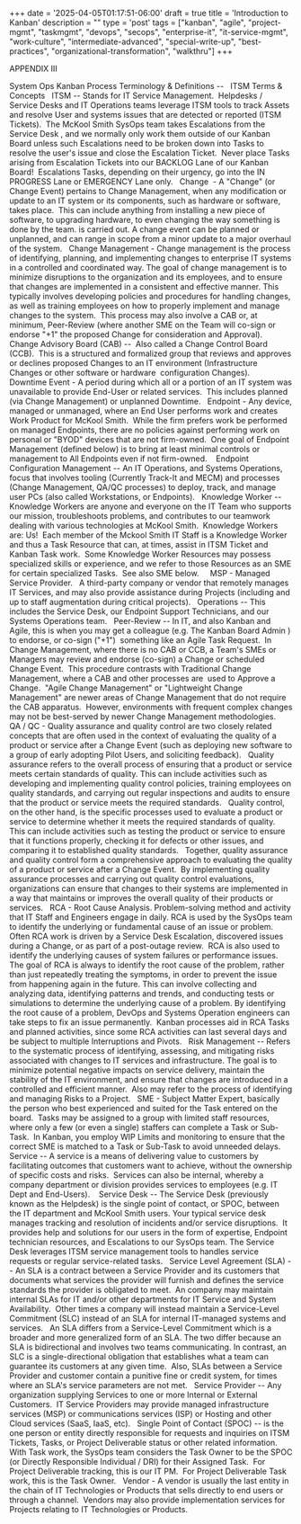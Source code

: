 +++
date = '2025-04-05T01:17:51-06:00'
draft = true
title = 'Introduction to Kanban'
description = ""
type = 'post'
tags = ["kanban", "agile", "project-mgmt", "taskmgmt", "devops", "secops", "enterprise-it", "it-service-mgmt", "work-culture", "intermediate-advanced", "special-write-up", "best-practices", "organizational-transformation", "walkthru"]
+++

APPENDIX III

System Ops Kanban Process Terminology & Definitions --
 
ITSM Terms & Concepts
 
ITSM -- Stands for IT Service Management.  Helpdesks / Service Desks and IT Operations teams leverage ITSM tools to track Assets and resolve User and systems issues that are detected or reported (ITSM Tickets).  The McKool Smith SysOps team takes Escalations from the Service Desk , and we normally only work them outside of our Kanban Board unless such Escalations need to be broken down into Tasks to resolve the user's issue and close the Escalation Ticket.  Never place Tasks arising from Escalation Tickets into our BACKLOG Lane of our Kanban Board!  Escalations Tasks, depending on their urgency, go into the IN PROGRESS Lane or EMERGENCY Lane only.
 
Change  - A "Change" (or Change Event) pertains to Change Management, when any modification or update to an IT system or its components, such as hardware or software, takes place.  This can include anything from installing a new piece of software, to upgrading hardware, to even changing the way something is done by the team. is carried out. A change event can be planned or unplanned, and can range in scope from a minor update to a major overhaul of the system.
 
Change Management - Change management is the process of identifying, planning, and implementing changes to enterprise IT systems in a controlled and coordinated way. The goal of change management is to minimize disruptions to the organization and its employees, and to ensure that changes are implemented in a consistent and effective manner. This typically involves developing policies and procedures for handling changes, as well as training employees on how to properly implement and manage changes to the system.  This process may also involve a CAB or, at minimum, Peer-Review (where another SME on the Team will co-sign or endorse "+1" the proposed Change for consideration and Approval).
 
Change Advisory Board (CAB) --  Also called a Change Control Board (CCB).  This is a structured and formalized group that reviews and approves or declines proposed Changes to an IT environment (Infrastructure Changes or other software or hardware  configuration Changes).
 
Downtime Event - A period during which all or a portion of an IT system was unavailable to provide End-User or related services.  This includes planned (via Change Management) or unplanned Downtime.
 
Endpoint - Any device, managed or unmanaged, where an End User performs work and creates Work Product for McKool Smith.  While the firm prefers work be performed on managed Endpoints, there are no policies against performing work on personal or "BYOD" devices that are not firm-owned.  One goal of Endpoint Management (defined below) is to bring at least minimal controls or management to All Endpoints even if not firm-owned. 
 
Endpoint Configuration Management -- An IT Operations, and Systems Operations, focus that involves tooling (Currently Track-It and MECM) and processes (Change Management, QA/QC processes) to deploy, track, and manage user PCs (also called Workstations, or Endpoints).
 
Knowledge Worker -- Knowledge Workers are anyone and everyone on the IT Team who supports our mission, troubleshoots problems, and contributes to our teamwork dealing with various technologies at McKool Smith.  Knowledge Workers are: Us!  Each member of the Mckool Smith IT Staff is a Knowledge Worker and thus a Task Resource that can, at times, assist in ITSM Ticket and Kanban Task work.  Some Knowledge Worker Resources may possess specialized skills or experience, and we refer to those Resources as an SME for certain specialized Tasks.  See also SME below.  
 
MSP - Managed Service Provider.   A third-party company or vendor that remotely manages IT Services, and may also provide assistance during Projects (including and up to staff augmentation during critical projects).
 
Operations -- This includes the Service Desk, our Endpoint Support Technicians, and our Systems Operations team.
 
Peer-Review -- In IT, and also Kanban and Agile, this is when you may get a colleague (e.g. The Kanban Board Admin ) to endorse, or co-sign ("+1")  something like an Agile Task Request.  In Change Management, where there is no CAB or CCB, a Team's SMEs or Managers may review and endorse (co-sign) a Change or scheduled Change Event.  This procedure contrasts with Traditional Change Management, where a CAB and other processes are  used to Approve a Change.  "Agile Change Management" or "Lightweight Change Management" are newer areas of Change Management that do not require the CAB apparatus.  However, environments with frequent complex changes may not be best-served by newer Change Management methodologies.
 
QA / QC - Quality assurance and quality control are two closely related concepts that are often used in the context of evaluating the quality of a product or service after a Change Event (such as deploying new software to a group of early adopting Pilot Users, and soliciting feedback).
 
Quality assurance refers to the overall process of ensuring that a product or service meets certain standards of quality. This can include activities such as developing and implementing quality control policies, training employees on quality standards, and carrying out regular inspections and audits to ensure that the product or service meets the required standards.
 
Quality control, on the other hand, is the specific processes used to evaluate a product or service to determine whether it meets the required standards of quality.  This can include activities such as testing the product or service to ensure that it functions properly, checking it for defects or other issues, and comparing it to established quality standards.
 
Together, quality assurance and quality control form a comprehensive approach to evaluating the quality of a product or service after a Change Event.  By implementing quality assurance processes and carrying out quality control evaluations, organizations can ensure that changes to their systems are implemented in a way that maintains or improves the overall quality of their products or services.
 
RCA - Root Cause Analysis. Problem-solving method and activity that IT Staff and Engineers engage in daily. RCA is used by the SysOps team to identify the underlying or fundamental cause of an issue or problem.  Often RCA work is driven by a Service Desk Escalation, discovered issues during a Change, or as part of a post-outage review.  RCA is also used to identify the underlying causes of system failures or performance issues. The goal of RCA is always to identify the root cause of the problem, rather than just repeatedly treating the symptoms, in order to prevent the issue from happening again in the future. This can involve collecting and analyzing data, identifying patterns and trends, and conducting tests or simulations to determine the underlying cause of a problem. By identifying the root cause of a problem, DevOps and Systems Operation engineers can take steps to fix an issue permanently.  Kanban processes aid in RCA Tasks and planned activities, since some RCA activities can last several days and be subject to multiple Interruptions and Pivots.
 
Risk Management -- Refers to the systematic process of identifying, assessing, and mitigating risks associated with changes to IT services and infrastructure. The goal is to minimize potential negative impacts on service delivery, maintain the stability of the IT environment, and ensure that changes are introduced in a controlled and efficient manner.  Also may refer to the process of identifying and managing Risks to a Project.
 
SME - Subject Matter Expert, basically the person who best experienced and suited for the Task entered on the board.  Tasks may be assigned to a group with limited staff resources, where only a few (or even a single) staffers can complete a Task or Sub-Task.  In Kanban, you employ WIP Limits and monitoring to ensure that the correct SME is matched to a Task or Sub-Task to avoid unneeded delays. 
 
Service -- A service is a means of delivering value to customers by facilitating outcomes that customers want to achieve, without the ownership of specific costs and risks.  Services can also be internal, whereby a company department or division provides services to employees (e.g. IT Dept and End-Users). 
 
Service Desk -- The Service Desk (previously known as the Helpdesk) is the single point of contact, or SPOC, between the IT department and McKool Smith users. Your typical service desk manages tracking and resolution of incidents and/or service disruptions.  It provides help and solutions for our users in the form of expertise, Endpoint technician resources, and Escalations to our SysOps team. The Service Desk leverages ITSM service management tools to handles service requests or regular service-related tasks.
 
Service Level Agreement (SLA) -- An SLA is a contract between a Service Provider and its customers that documents what services the provider will furnish and defines the service standards the provider is obligated to meet.  An company may maintain internal SLAs for IT and/or other departments for IT Service and System Availability.  Other times a company will instead maintain a Service-Level Commitment (SLC) instead of an SLA for internal IT-managed systems and services.
 
An SLA differs from a Service-Level Commitment which is a broader and more generalized form of an SLA. The two differ because an SLA is bidirectional and involves two teams communicating. In contrast, an SLC is a single-directional obligation that establishes what a team can guarantee its customers at any given time.  Also, SLAs between a Service Provider and customer contain a punitive fine or credit system, for times where an SLA's service parameters are not met.
 
Service Provider -- Any organization supplying Services to one or more Internal or External Customers.  IT Service Providers may provide managed infrastructure services (MSP) or communications services (ISP) or Hosting and other Cloud services (SaaS, IaaS, etc).
 
Single Point of Contact (SPOC) -- is the one person or entity directly responsible for requests and inquiries on ITSM Tickets, Tasks, or Project Deliverable status or other related information.  With Task work, the SysOps team considers the Task Owner to be the SPOC (or Directly Responsible Individual / DRI) for their Assigned Task.  For Project Deliverable tracking, this is our IT PM.  For Project Deliverable Task work, this is the Task Owner.
 
Vendor - A vendor is usually the last entity in the chain of IT Technologies or Products that sells directly to end users or through a channel.  Vendors may also provide implementation services for Projects relating to IT Technologies or Products.